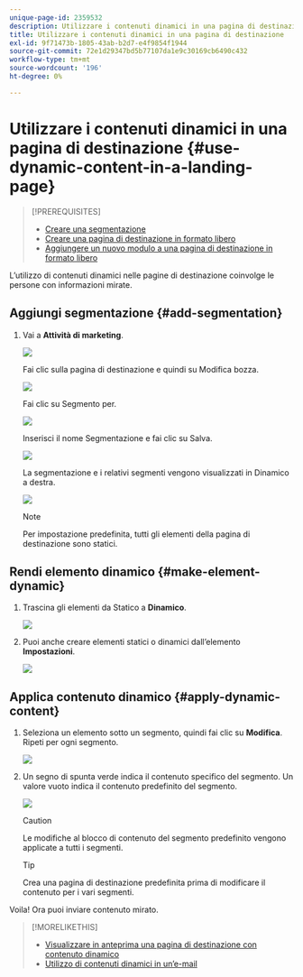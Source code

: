 ```yaml
---
unique-page-id: 2359532
description: Utilizzare i contenuti dinamici in una pagina di destinazione - Documenti Marketo - Documentazione del prodotto
title: Utilizzare i contenuti dinamici in una pagina di destinazione
exl-id: 9f71473b-1805-43ab-b2d7-e4f9854f1944
source-git-commit: 72e1d29347bd5b77107da1e9c30169cb6490c432
workflow-type: tm+mt
source-wordcount: '196'
ht-degree: 0%

---
```


# Utilizzare i contenuti dinamici in una pagina di destinazione {#use-dynamic-content-in-a-landing-page}

>[!PREREQUISITES]
>
>* [Creare una segmentazione](/help/marketo/product-docs/personalization/segmentation-and-snippets/segmentation/create-a-segmentation.md)
>* [Creare una pagina di destinazione in formato libero](/help/marketo/product-docs/demand-generation/landing-pages/free-form-landing-pages/create-a-free-form-landing-page.md)
>* [Aggiungere un nuovo modulo a una pagina di destinazione in formato libero](/help/marketo/product-docs/demand-generation/landing-pages/free-form-landing-pages/add-a-new-form-to-a-free-form-landing-page.md)


L’utilizzo di contenuti dinamici nelle pagine di destinazione coinvolge le persone con informazioni mirate.

## Aggiungi segmentazione {#add-segmentation}

1. Vai a **Attività di marketing**.

   ![](assets/login-marketing-activities.png)

   Fai clic sulla pagina di destinazione e quindi su Modifica bozza.

   ![](assets/landingpageeditdraft.jpg)

   Fai clic su Segmento per.

   ![](assets/image2015-5-21-12-3a31-3a20.png)

   Inserisci il nome Segmentazione e fai clic su Salva.

   ![](assets/image2014-9-16-14-3a50-3a5.png)

   La segmentazione e i relativi segmenti vengono visualizzati in Dinamico a destra.

   ![](assets/image2015-5-21-12-3a36-3a40.png)

   >[!NOTE]
   >
   >Per impostazione predefinita, tutti gli elementi della pagina di destinazione sono statici.

## Rendi elemento dinamico {#make-element-dynamic}

1. Trascina gli elementi da Statico a **Dinamico**.

   ![](assets/image2014-9-16-14-3a50-3a27.png)

1. Puoi anche creare elementi statici o dinamici dall’elemento **Impostazioni**.

   ![](assets/image2015-5-21-12-3a39-3a41.png)

## Applica contenuto dinamico {#apply-dynamic-content}

1. Seleziona un elemento sotto un segmento, quindi fai clic su **Modifica**. Ripeti per ogni segmento.

   ![](assets/image2015-5-21-12-3a42-3a11.png)

1. Un segno di spunta verde indica il contenuto specifico del segmento. Un valore vuoto indica il contenuto predefinito del segmento.

   ![](assets/image2015-5-21-12-3a44-3a24.png)

   >[!CAUTION]
   >
   >Le modifiche al blocco di contenuto del segmento predefinito vengono applicate a tutti i segmenti.

   >[!TIP]
   >
   >Crea una pagina di destinazione predefinita prima di modificare il contenuto per i vari segmenti.

Voila! Ora puoi inviare contenuto mirato.

>[!MORELIKETHIS]
>
>* [Visualizzare in anteprima una pagina di destinazione con contenuto dinamico](/help/marketo/product-docs/demand-generation/landing-pages/landing-page-actions/preview-a-landing-page-with-dynamic-content.md)
>* [Utilizzo di contenuti dinamici in un’e-mail](/help/marketo/product-docs/email-marketing/general/functions-in-the-editor/using-dynamic-content-in-an-email.md)

